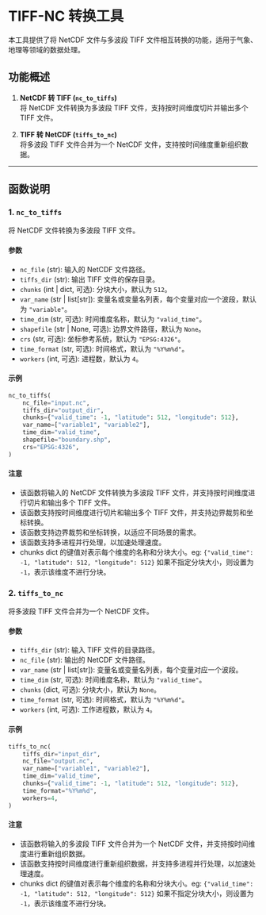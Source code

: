 # TIFF-NC 转换工具

本工具提供了将 NetCDF 文件与多波段 TIFF 文件相互转换的功能，适用于气象、地理等领域的数据处理。

## 功能概述

1. **NetCDF 转 TIFF (`nc_to_tiffs`)**  
   将 NetCDF 文件转换为多波段 TIFF 文件，支持按时间维度切片并输出多个 TIFF 文件。

2. **TIFF 转 NetCDF (`tiffs_to_nc`)**  
   将多波段 TIFF 文件合并为一个 NetCDF 文件，支持按时间维度重新组织数据。

---

## 函数说明

### 1. `nc_to_tiffs`

将 NetCDF 文件转换为多波段 TIFF 文件。

#### 参数
- `nc_file` (str): 输入的 NetCDF 文件路径。
- `tiffs_dir` (str): 输出 TIFF 文件的保存目录。
- `chunks` (int | dict, 可选): 分块大小，默认为 `512`。
- `var_name` (str | list[str]): 变量名或变量名列表，每个变量对应一个波段，默认为 `"variable"`。
- `time_dim` (str, 可选): 时间维度名称，默认为 `"valid_time"`。
- `shapefile` (str | None, 可选): 边界文件路径，默认为 `None`。
- `crs` (str, 可选): 坐标参考系统，默认为 `"EPSG:4326"`。
- `time_format` (str, 可选): 时间格式，默认为 `"%Y%m%d"`。
- `workers` (int, 可选): 进程数，默认为 `4`。

#### 示例
```python
nc_to_tiffs(
    nc_file="input.nc",
    tiffs_dir="output_dir",
    chunks={"valid_time": -1, "latitude": 512, "longitude": 512},
    var_name=["variable1", "variable2"],
    time_dim="valid_time",
    shapefile="boundary.shp",
    crs="EPSG:4326",
)
```

#### 注意
- 该函数将输入的 NetCDF 文件转换为多波段 TIFF 文件，并支持按时间维度进行切片和输出多个 TIFF 文件。
- 该函数支持按时间维度进行切片和输出多个 TIFF 文件，并支持边界裁剪和坐标转换。
- 该函数支持边界裁剪和坐标转换，以适应不同场景的需求。
- 该函数支持多进程并行处理，以加速处理速度。
- chunks dict 的键值对表示每个维度的名称和分块大小。eg: `{"valid_time": -1, "latitude": 512, "longitude": 512}` 
   如果不指定分块大小，则设置为 `-1`，表示该维度不进行分块。

### 2. `tiffs_to_nc`

将多波段 TIFF 文件合并为一个 NetCDF 文件。

#### 参数
- `tiffs_dir` (str): 输入 TIFF 文件的目录路径。
- `nc_file` (str): 输出的 NetCDF 文件路径。
- `var_name` (str | list[str]): 变量名或变量名列表，每个变量对应一个波段。
- `time_dim` (str, 可选): 时间维度名称，默认为 `"valid_time"`。
- `chunks` (dict, 可选): 分块大小，默认为 `None`。
- `time_format` (str, 可选): 时间格式，默认为 `"%Y%m%d"`。
- `workers` (int, 可选): 工作进程数，默认为 `4`。

#### 示例
```python
tiffs_to_nc(
    tiffs_dir="input_dir",
    nc_file="output.nc",
    var_name=["variable1", "variable2"],
    time_dim="valid_time",
    chunks={"valid_time": -1, "latitude": 512, "longitude": 512},
    time_format="%Y%m%d",
    workers=4,
)
```
#### 注意
- 该函数将输入的多波段 TIFF 文件合并为一个 NetCDF 文件，并支持按时间维度进行重新组织数据。
- 该函数支持按时间维度进行重新组织数据，并支持多进程并行处理，以加速处理速度。
- chunks dict 的键值对表示每个维度的名称和分块大小。eg: `{"valid_time": -1, "latitude": 512, "longitude": 512}` 
  如果不指定分块大小，则设置为 `-1`，表示该维度不进行分块。